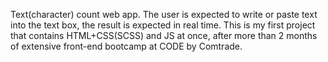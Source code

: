 Text(character) count web app. The user is expected to write or paste text into the text box, the result is expected in real time.
This is my first project that contains HTML+CSS(SCSS) and JS at once, after more than 2 months of extensive front-end bootcamp at CODE by Comtrade.
